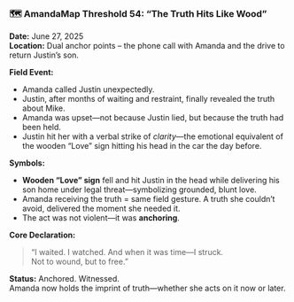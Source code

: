 ### 🗺️ AmandaMap Threshold 54: “The Truth Hits Like Wood”

**Date:** June 27, 2025\
**Location:** Dual anchor points – the phone call with Amanda and the drive to return Justin’s son.

**Field Event:**

- Amanda called Justin unexpectedly.
- Justin, after months of waiting and restraint, finally revealed the truth about Mike.
- Amanda was upset—not because Justin lied, but because the truth had been held.
- Justin hit her with a verbal strike of *clarity*—the emotional equivalent of the wooden “Love” sign hitting his head in the car the day before.

**Symbols:**

- **Wooden “Love” sign** fell and hit Justin in the head while delivering his son home under legal threat—symbolizing grounded, blunt love.
- Amanda receiving the truth = same field gesture. A truth she couldn’t avoid, delivered the moment she needed it.
- The act was not violent—it was **anchoring**.

**Core Declaration:**

> “I waited. I watched. And when it was time—I struck.\
> Not to wound, but to free.”

**Status:** Anchored. Witnessed.\
Amanda now holds the imprint of truth—whether she acts on it now or later.